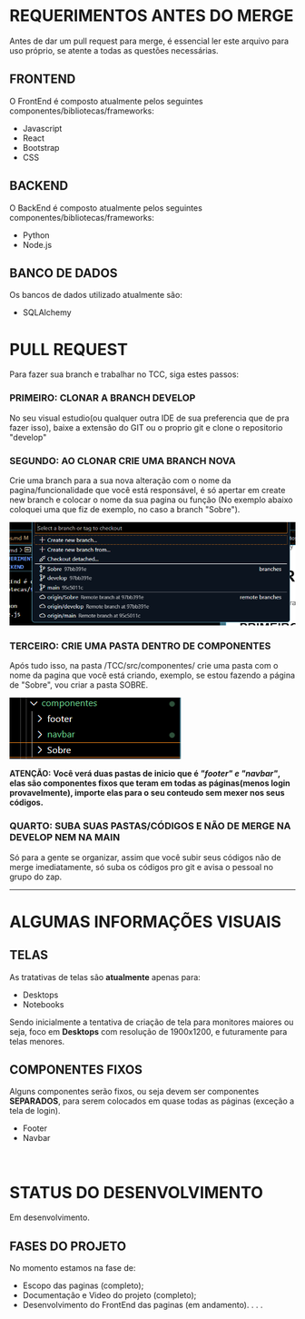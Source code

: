# REQUERIMENTOS ANTES DO MERGE

Antes de dar um pull request para merge, é essencial ler este arquivo para uso próprio, se atente a todas as questões necessárias.

## FRONTEND

O FrontEnd é composto atualmente pelos seguintes componentes/bibliotecas/frameworks:

* Javascript
* React
* Bootstrap
* CSS

## BACKEND

O BackEnd é composto atualmente pelos seguintes componentes/bibliotecas/frameworks:

* Python
* Node.js

## BANCO DE DADOS

Os bancos de dados utilizado atualmente são:

* SQLAlchemy

# PULL REQUEST
Para fazer sua branch e trabalhar no TCC, siga estes passos:

### PRIMEIRO: CLONAR A BRANCH DEVELOP 
No seu visual estudio(ou qualquer outra IDE de sua preferencia que de pra fazer isso), baixe a extensão do GIT ou o proprio git e clone o repositorio "develop"

### SEGUNDO: AO CLONAR CRIE UMA BRANCH NOVA
Crie uma branch para a sua nova alteração com o nome da pagina/funcionalidade que você está responsável, é só apertar em create new branch e colocar o nome da sua pagina ou função
(No exemplo abaixo coloquei uma que fiz de exemplo, no caso a branch "Sobre").

![alt text](image.png)

### TERCEIRO: CRIE UMA PASTA DENTRO DE COMPONENTES
Após tudo isso, na pasta /TCC/src/componentes/ crie uma pasta com o nome da pagina que você está criando, exemplo, se estou fazendo a página de "Sobre", vou criar a pasta SOBRE.

![alt text](image-1.png)

<b>ATENÇÃO:</b> **Você verá duas pastas de inicio que é ***"footer" e "navbar"***, elas são componentes fixos que teram em todas as páginas(menos login provavelmente), importe elas para o seu conteudo sem mexer nos seus códigos.**

### QUARTO: SUBA SUAS PASTAS/CÓDIGOS E NÃO DE MERGE NA DEVELOP NEM NA MAIN
Só para a gente se organizar, assim que você subir seus códigos não de merge imediatamente, só suba os códigos pro git e avisa o pessoal no grupo do zap.

***

# ALGUMAS INFORMAÇÕES VISUAIS

## TELAS 
As tratativas de telas são **atualmente** apenas para:

* Desktops
* Notebooks

Sendo inicialmente a tentativa de criação de tela para monitores maiores ou seja, foco em **Desktops** com resolução de 1900x1200, e futuramente para telas menores.

## COMPONENTES FIXOS

Alguns componentes serão fixos, ou seja devem ser componentes **SEPARADOS**, para serem colocados em quase todas as páginas (exceção a tela de login).


* Footer
* Navbar

<br />

# STATUS DO DESENVOLVIMENTO

Em desenvolvimento.

## FASES DO PROJETO

No momento estamos na fase de:

- Escopo das paginas (completo);
- Documentação e Video do projeto (completo);
- Desenvolvimento do FrontEnd das paginas (em andamento).
 . . .



